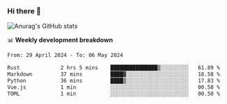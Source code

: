 ### Hi there 👋
![Anurag's GitHub stats](https://github-readme-stats.vercel.app/api?username=jami1024&show_icons=true&theme=radical)

📊 **Weekly development breakdown**
<!--START_SECTION:waka-->

```txt
From: 29 April 2024 - To: 06 May 2024

Rust             2 hrs 5 mins    ███████████████▒░░░░░░░░░   61.89 %
Markdown         37 mins         ████▓░░░░░░░░░░░░░░░░░░░░   18.58 %
Python           36 mins         ████▒░░░░░░░░░░░░░░░░░░░░   17.83 %
Vue.js           1 min           ░░░░░░░░░░░░░░░░░░░░░░░░░   00.58 %
TOML             1 min           ░░░░░░░░░░░░░░░░░░░░░░░░░   00.50 %
```

<!--END_SECTION:waka-->
<!--
**jami1024/jami1024** is a ✨ _special_ ✨ repository because its `README.md` (this file) appears on your GitHub profile.

Here are some ideas to get you started:

- 🔭 I’m currently working on ...
- 🌱 I’m currently learning ...
- 👯 I’m looking to collaborate on ...
- 🤔 I’m looking for help with ...
- 💬 Ask me about ...
- 📫 How to reach me: ...
- 😄 Pronouns: ...
- ⚡ Fun fact: ...
-->

